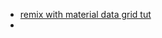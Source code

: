 - [remix with material data grid tut](https://dev.to/chrisbenjamin/tutorial-remix-material-datagrid-bl9)
- 